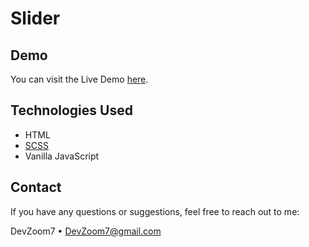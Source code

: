 # Slider

## Demo

You can visit the Live Demo [here](https://devzoom7.github.io/slider/).

## Technologies Used

-  HTML
-  [SCSS](https://sass-lang.com/documentation/)
-  Vanilla JavaScript

## Contact

If you have any questions or suggestions, feel free to reach out to me:

DevZoom7 • DevZoom7@gmail.com
